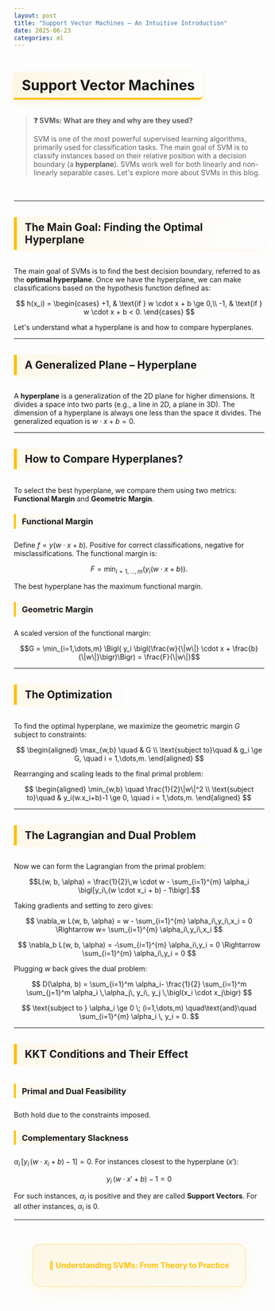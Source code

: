 ```yaml
---
layout: post
title: "Support Vector Machines – An Intuitive Introduction"
date: 2025-06-23
categories: ml
---
```


<div style="margin-top:3rem;"></div>

# <span style="display: inline-block; border-bottom: 4px solid var(--accent, #ffc107); padding-bottom: 0.3em; background: linear-gradient(90deg, rgba(255,193,7,0.1) 0%, transparent 100%); border-radius: 0 8px 8px 0; padding: 0.5rem 1rem; box-shadow: 0 4px 16px rgba(255,193,7,0.15);">Support Vector Machines</span>

<div style="margin-bottom: 2rem;"></div>

> <strong>❓ SVMs: What are they and why are they used?</strong>
>
> SVM is one of the most powerful supervised learning algorithms, primarily used for classification tasks. The main goal of SVM is to classify instances based on their relative position with a decision boundary (a <strong>hyperplane</strong>). SVMs work well for both linearly and non-linearly separable cases. Let's explore more about SVMs in this blog.

<div style="margin-bottom: 3rem;"></div>

---

<div style="margin-bottom: 2rem;"></div>

## <span style="display: inline-block; border-left: 6px solid var(--accent, #ffc107); padding-left: 1rem; background: linear-gradient(90deg, rgba(255,193,7,0.08) 0%, transparent 100%); border-radius: 0 8px 8px 0; padding: 0.5rem 1rem; margin-bottom: 1rem; box-shadow: 0 2px 8px rgba(255,193,7,0.1);">The Main Goal: Finding the Optimal Hyperplane</span>

The main goal of SVMs is to find the best decision boundary, referred to as the <strong>optimal hyperplane</strong>. Once we have the hyperplane, we can make classifications based on the hypothesis function defined as:

$$
h(x_i) = \begin{cases}
+1, & \text{if } w \cdot x + b \ge 0,\\
-1, & \text{if } w \cdot x + b < 0.
\end{cases}
$$

Let's understand what a hyperplane is and how to compare hyperplanes.

---

<div style="margin-bottom: 2rem;"></div>

## <span style="display: inline-block; border-left: 6px solid var(--accent, #ffc107); padding-left: 1rem; background: linear-gradient(90deg, rgba(255,193,7,0.08) 0%, transparent 100%); border-radius: 0 8px 8px 0; padding: 0.5rem 1rem; margin-bottom: 1rem; box-shadow: 0 2px 8px rgba(255,193,7,0.1);">A Generalized Plane – Hyperplane</span>

A <strong>hyperplane</strong> is a generalization of the 2D plane for higher dimensions. It divides a space into two parts (e.g., a line in 2D, a plane in 3D). The dimension of a hyperplane is always one less than the space it divides. The generalized equation is $w \cdot x + b = 0$.

---

<div style="margin-bottom: 2rem;"></div>

## <span style="display: inline-block; border-left: 6px solid var(--accent, #ffc107); padding-left: 1rem; background: linear-gradient(90deg, rgba(255,193,7,0.08) 0%, transparent 100%); border-radius: 0 8px 8px 0; padding: 0.5rem 1rem; margin-bottom: 1rem; box-shadow: 0 2px 8px rgba(255,193,7,0.1);">How to Compare Hyperplanes?</span>

To select the best hyperplane, we compare them using two metrics: <strong>Functional Margin</strong> and <strong>Geometric Margin</strong>.

### <span style="display: inline-block; border-left: 4px solid var(--accent, #ffc107); padding-left: 0.75rem; background: linear-gradient(90deg, rgba(255,193,7,0.06) 0%, transparent 100%); border-radius: 0 6px 6px 0; padding: 0.3rem 0.75rem; margin-bottom: 0.5rem;">Functional Margin</span>

Define $f = y(w \cdot x + b)$. Positive for correct classifications, negative for misclassifications. The functional margin is:

$$F = \min_{i=1,\dots,m} \bigl(y_i (w \cdot x + b)\bigr).$$

The best hyperplane has the maximum functional margin.

### <span style="display: inline-block; border-left: 4px solid var(--accent, #ffc107); padding-left: 0.75rem; background: linear-gradient(90deg, rgba(255,193,7,0.06) 0%, transparent 100%); border-radius: 0 6px 6px 0; padding: 0.3rem 0.75rem; margin-bottom: 0.5rem;">Geometric Margin</span>

A scaled version of the functional margin:

$$G = \min_{i=1,\dots,m} \Bigl( y_i \bigl(\frac{w}{\|w\|} \cdot x + \frac{b}{\|w\|}\bigr)\Bigr) = \frac{F}{\|w\|}$$

---

<div style="margin-bottom: 2rem;"></div>

## <span style="display: inline-block; border-left: 6px solid var(--accent, #ffc107); padding-left: 1rem; background: linear-gradient(90deg, rgba(255,193,7,0.08) 0%, transparent 100%); border-radius: 0 8px 8px 0; padding: 0.5rem 1rem; margin-bottom: 1rem; box-shadow: 0 2px 8px rgba(255,193,7,0.1);">The Optimization</span>

To find the optimal hyperplane, we maximize the geometric margin $G$ subject to constraints:

$$
\begin{aligned}
\max_{w,b} \quad & G \\
\text{subject to}\quad & g_i \ge G, \quad i = 1,\dots,m.
\end{aligned}
$$

Rearranging and scaling leads to the final primal problem:

$$
\begin{aligned}
\min_{w,b} \quad \frac{1}{2}\|w\|^2  \\
\text{subject to}\quad & y_i(w.x_i+b)-1 \ge 0, \quad i = 1,\dots,m.
\end{aligned}
$$

---

<div style="margin-bottom: 2rem;"></div>

## <span style="display: inline-block; border-left: 6px solid var(--accent, #ffc107); padding-left: 1rem; background: linear-gradient(90deg, rgba(255,193,7,0.08) 0%, transparent 100%); border-radius: 0 8px 8px 0; padding: 0.5rem 1rem; margin-bottom: 1rem; box-shadow: 0 2px 8px rgba(255,193,7,0.1);">The Lagrangian and Dual Problem</span>

Now we can form the Lagrangian from the primal problem:

$$L(w, b, \alpha) = \frac{1}{2}\,w \cdot w - \sum_{i=1}^{m} \alpha_i \bigl[y_i\,(w \cdot x_i + b) - 1\bigr].$$

Taking gradients and setting to zero gives:

$$
\nabla_w L(w, b, \alpha) = w - \sum_{i=1}^{m} \alpha_i\,y_i\,x_i = 0 \Rightarrow w= \sum_{i=1}^{m} \alpha_i\,y_i\,x_i
$$

$$
\nabla_b L(w, b, \alpha) = -\sum_{i=1}^{m} \alpha_i\,y_i = 0 \Rightarrow \sum_{i=1}^{m} \alpha_i\,y_i = 0
$$

Plugging $w$ back gives the dual problem:

$$
D(\alpha, b) = \sum_{i=1}^m \alpha_i- \frac{1}{2} \sum_{i=1}^m \sum_{j=1}^m
\alpha_i \,\alpha_j\, y_i\, y_j \,\bigl(x_i \cdot x_j\bigr)
$$

$$
\text{subject to } \alpha_i \ge 0 \; (i=1,\dots,m)
\quad\text{and}\quad
\sum_{i=1}^{m} \alpha_i \, y_i = 0.
$$

---

<div style="margin-bottom: 2rem;"></div>

## <span style="display: inline-block; border-left: 6px solid var(--accent, #ffc107); padding-left: 1rem; background: linear-gradient(90deg, rgba(255,193,7,0.08) 0%, transparent 100%); border-radius: 0 8px 8px 0; padding: 0.5rem 1rem; margin-bottom: 1rem; box-shadow: 0 2px 8px rgba(255,193,7,0.1);">KKT Conditions and Their Effect</span>

### <span style="display: inline-block; border-left: 4px solid var(--accent, #ffc107); padding-left: 0.75rem; background: linear-gradient(90deg, rgba(255,193,7,0.06) 0%, transparent 100%); border-radius: 0 6px 6px 0; padding: 0.3rem 0.75rem; margin-bottom: 0.5rem;">Primal and Dual Feasibility</span>

Both hold due to the constraints imposed.

### <span style="display: inline-block; border-left: 4px solid var(--accent, #ffc107); padding-left: 0.75rem; background: linear-gradient(90deg, rgba(255,193,7,0.06) 0%, transparent 100%); border-radius: 0 6px 6px 0; padding: 0.3rem 0.75rem; margin-bottom: 0.5rem;">Complementary Slackness</span>

$\alpha_i\,[y_i\,(w \cdot x_i + b) - 1] = 0.$ For instances closest to the hyperplane ($x'$):

$$y_i\,(w \cdot x' + b) - 1 = 0$$

For such instances, $\alpha_i$ is positive and they are called <strong>Support Vectors</strong>. For all other instances, $\alpha_i$ is 0.

---

<div style="margin-bottom: 3rem;"></div>

<div style="text-align: center; margin-top: 3rem;">
  <div style="display: inline-block; background: linear-gradient(135deg, rgba(255,193,7,0.1) 0%, rgba(255,193,7,0.05) 100%); border: 2px solid rgba(255,193,7,0.2); border-radius: 16px; padding: 2rem; box-shadow: 0 8px 32px rgba(255,193,7,0.1);">
    <p style="margin: 0; font-size: 1.1em; color: var(--accent, #ffc107); font-weight: bold;">
      🎯 Understanding SVMs: From Theory to Practice
    </p>
  </div>
</div>



































